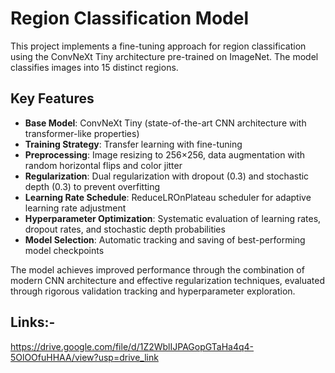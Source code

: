 # Region Classification Model

This project implements a fine-tuning approach for region classification using the ConvNeXt Tiny architecture pre-trained on ImageNet. The model classifies images into 15 distinct regions.

## Key Features

- **Base Model**: ConvNeXt Tiny (state-of-the-art CNN architecture with transformer-like properties)
- **Training Strategy**: Transfer learning with fine-tuning
- **Preprocessing**: Image resizing to 256×256, data augmentation with random horizontal flips and color jitter
- **Regularization**: Dual regularization with dropout (0.3) and stochastic depth (0.3) to prevent overfitting
- **Learning Rate Schedule**: ReduceLROnPlateau scheduler for adaptive learning rate adjustment
- **Hyperparameter Optimization**: Systematic evaluation of learning rates, dropout rates, and stochastic depth probabilities
- **Model Selection**: Automatic tracking and saving of best-performing model checkpoints

The model achieves improved performance through the combination of modern CNN architecture and effective regularization techniques, evaluated through rigorous validation tracking and hyperparameter exploration.

## Links:-
https://drive.google.com/file/d/1Z2WblIJPAGopGTaHa4q4-5OlOOfuHHAA/view?usp=drive_link